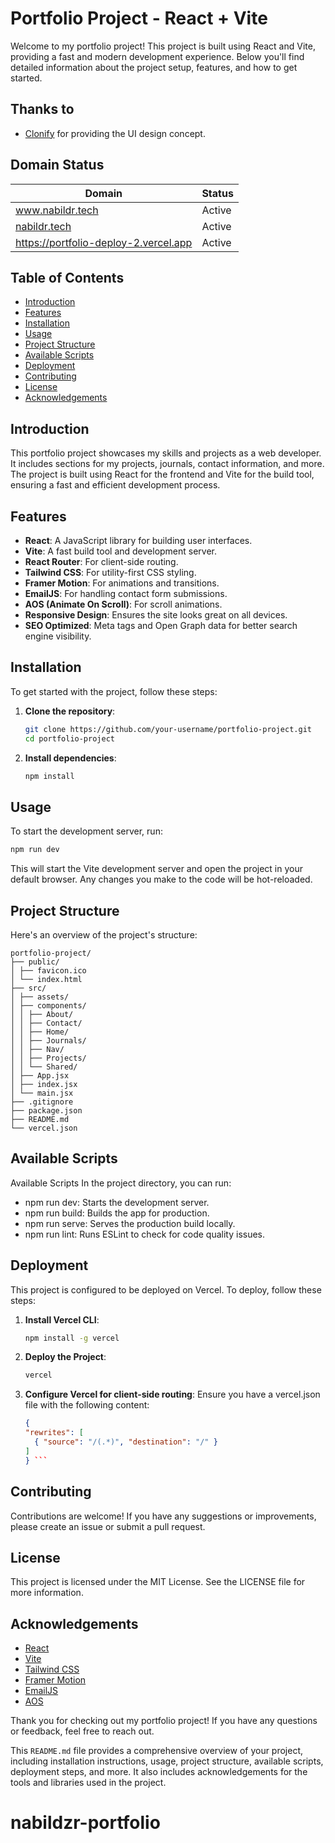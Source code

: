 # Portfolio Project - React + Vite

Welcome to my portfolio project! This project is built using React and Vite, providing a fast and modern development experience. Below you'll find detailed information about the project setup, features, and how to get started.


## Thanks to

* [Clonify](https://dribbble.com/clonifylibrary) for providing the UI design concept.

## Domain Status

| Domain                                                                                    | Status |
| ----------------------------------------------------------------------------------------- | ------ |
| <a href="https://www.nabildr.tech">www.nabildr.tech</a>                                   | Active |
| <a href="https://nabildr.tech">nabildr.tech</a>                                           | Active |
| <a href="https://portfolio-deploy-2.vercel.app">https://portfolio-deploy-2.vercel.app</a> | Active |

## Table of Contents

- [Introduction](#introduction)
- [Features](#features)
- [Installation](#installation)
- [Usage](#usage)
- [Project Structure](#project-structure)
- [Available Scripts](#available-scripts)
- [Deployment](#deployment)
- [Contributing](#contributing)
- [License](#license)
- [Acknowledgements](#acknowledgements)

## Introduction

This portfolio project showcases my skills and projects as a web developer. It includes sections for my projects, journals, contact information, and more. The project is built using React for the frontend and Vite for the build tool, ensuring a fast and efficient development process.

## Features

- **React**: A JavaScript library for building user interfaces.
- **Vite**: A fast build tool and development server.
- **React Router**: For client-side routing.
- **Tailwind CSS**: For utility-first CSS styling.
- **Framer Motion**: For animations and transitions.
- **EmailJS**: For handling contact form submissions.
- **AOS (Animate On Scroll)**: For scroll animations.
- **Responsive Design**: Ensures the site looks great on all devices.
- **SEO Optimized**: Meta tags and Open Graph data for better search engine visibility.

## Installation

To get started with the project, follow these steps:

1. **Clone the repository**:

   ```sh
   git clone https://github.com/your-username/portfolio-project.git
   cd portfolio-project
   ```

2. **Install dependencies**:
   ```sh
   npm install
   ```

## Usage

To start the development server, run:

```sh
npm run dev
```

This will start the Vite development server and open the project in your default browser. Any changes you make to the code will be hot-reloaded.

## Project Structure

Here's an overview of the project's structure:

```
portfolio-project/
├── public/
│ ├── favicon.ico
│ └── index.html
├── src/
│ ├── assets/
│ ├── components/
│ │ ├── About/
│ │ ├── Contact/
│ │ ├── Home/
│ │ ├── Journals/
│ │ ├── Nav/
│ │ ├── Projects/
│ │ └── Shared/
│ ├── App.jsx
│ ├── index.jsx
│ └── main.jsx
├── .gitignore
├── package.json
├── README.md
└── vercel.json
```

## Available Scripts

Available Scripts
In the project directory, you can run:

- npm run dev: Starts the development server.
- npm run build: Builds the app for production.
- npm run serve: Serves the production build locally.
- npm run lint: Runs ESLint to check for code quality issues.

## Deployment

This project is configured to be deployed on Vercel. To deploy, follow these steps:

1. **Install Vercel CLI**:

   ```sh
   npm install -g vercel
   ```

2. **Deploy the Project**:

   ```sh
   vercel
   ```

3. **Configure Vercel for client-side routing**:
   Ensure you have a vercel.json file with the following content:

   ````json
   {
   "rewrites": [
     { "source": "/(.*)", "destination": "/" }
   ]
   } ```
   ````

## Contributing

Contributions are welcome! If you have any suggestions or improvements, please create an issue or submit a pull request.

## License

This project is licensed under the MIT License. See the LICENSE file for more information.

## Acknowledgements

- [React](https://reactjs.org/docs/getting-started.html)
- [Vite](https://vitejs.dev/guide/)
- [Tailwind CSS](https://tailwindcss.com/docs/installation/)
- [Framer Motion](https://www.framer.com/docs/)
- [EmailJS](https://www.emailjs.com/docs/)
- [AOS](https://michalsnik.github.io/aos/)

Thank you for checking out my portfolio project! If you have any questions or feedback, feel free to reach out.

This `README.md` file provides a comprehensive overview of your project, including installation instructions, usage, project structure, available scripts, deployment steps, and more. It also includes acknowledgements for the tools and libraries used in the project.
# nabildzr-portfolio
